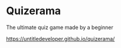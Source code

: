 # Quizerama

The ultimate quiz game made by a beginner

https://untitledeveloper.github.io/quizerama/
